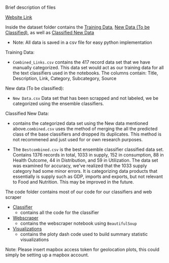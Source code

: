 Brief description of files

[Website Link](https://statisticcanada.github.io/)


Inside the dataset folder contains the [Training Data](https://github.com/statisticCanada/Project/tree/master/Datasets/Training%20Data), [New Data (To be Classified)](https://github.com/statisticCanada/Project/tree/master/Datasets/New%20Data%20(To%20be%20Classified)), as well as [Classified New Data](https://github.com/statisticCanada/Project/tree/master/Datasets/Classified%20New%20Data)

* Note: All data is saved in a csv file for easy python implementation

Training Data: 
* `Combined_Links.csv` contains the 417 record data set that we have manually categorized. This data set would act as our training data for all the text classifiers used in the notebooks. The columns contain: Title, Description, Link, Category, Subcategory, Source 

New data (To be classified): 
* `New Data.csv` Data set that has been scrapped and not labeled, we be categorized using the ensemble classifiers.

Classified New Data: 
* contains the categorized data set using the New data mentioned above.`combined.csv` uses the method of merging the all the predicted class of the base classifiers and dropped its duplicates. This method is not recommened and just used for or own research purposes. 

* The `Bestcombined.csv` is the best ensemble classifier classified data set. Contains 1376 records in total, 1033 in supply, 152 in consumption, 88 in Health Outcome, 44 in Distribution, and 59 in Utilization. The data set was examined for accuracy, we've realized that the 1033 supply category had some minor errors. It is categorizing data products that essentially is supply such as GDP, imports and exports, but not relevant to Food and Nutrition. This may be improved in the future. 


The code folder contains most of our code for our classifiers and web scraper
* [Classifier](https://github.com/statisticCanada/Project/tree/master/Code/Classifier)
  * contains all the code for the classifier
* [Webscraper](https://github.com/statisticCanada/Project/tree/master/Code/Webscrapper)
  * contains the webscraper notebook using `BeautifulSoup`
* [Visualizations](https://github.com/statisticCanada/Project/tree/master/Code/Webscrapper)
  * contains the ploty dash code used to build summary statistic visualizations

Note: Please insert mapbox access token for geolocation plots, this could simply be setting up a mapbox account. 
